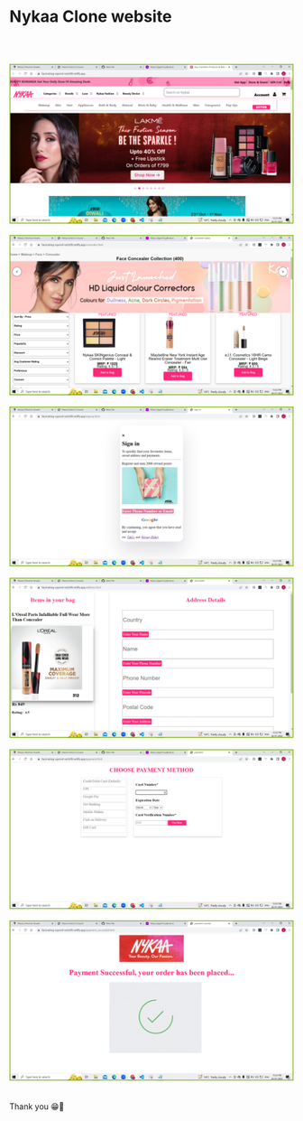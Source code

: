 # Nykaa Clone website
<br>
<br>

![image](./readme_images/s6.png)
<br>
<br>
![image](./readme_images/s2.png)
<br>
<br>
![image](./readme_images/s1.png)
<br>
<br>
![image](./readme_images/s3.png)
<br>
<br>
![image](./readme_images/s4.png)
<br>
<br>
![image](./readme_images/s5.png)
<br>
<br>
<br>
Thank you 😁🙌


